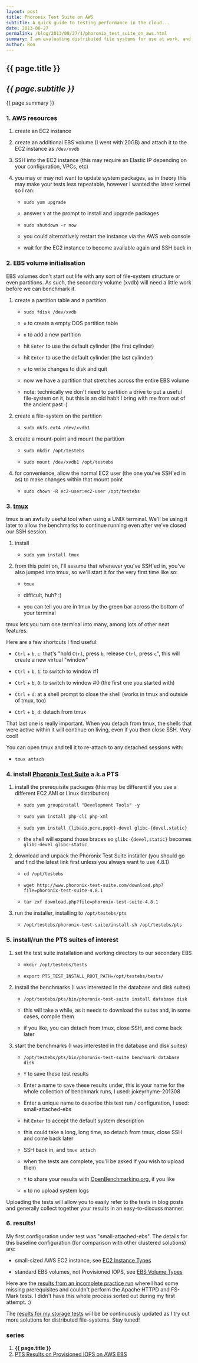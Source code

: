 ```yaml
---
layout: post
title: Phoronix Test Suite on AWS
subtitle: A quick guide to testing performance in the cloud...
date: 2013-08-27
permalink: /blog/2013/08/27/1/phoronix_test_suite_on_aws.html
summary: I am evaluating distributed file systems for use at work, and I need to establish a baseline for performance. This is the first in a series of posts examining some of the simpler solutions for high-availability storage. This guide assumes you are familiar with managing EC2 and EBS resources in Amazon's Web Services.
author: Ron
---
```


## {{ page.title }}

## _{{ page.subtitle }}_

{{ page.summary }}

### 1. AWS resources

1. create an EC2 instance

2. create an additional EBS volume (I went with 20GB) and attach it to the EC2 instance as `/dev/xvdb`

3. SSH into the EC2 instance (this may require an Elastic IP depending on your configuration, VPCs, etc)

4. you may or may not want to update system packages, as in theory this may make your tests less repeatable, however I wanted the latest kernel so I ran:

    - `sudo yum upgrade`

    - answer `Y` at the prompt to install and upgrade packages

    - `sudo shutdown -r now`

    - you could alternatively restart the instance via the AWS web console

    - wait for the EC2 instance to become available again and SSH back in


### 2. EBS volume initialisation

EBS volumes don't start out life with any sort of file-system structure or even partitions. As such, the secondary volume (xvdb) will need a little work before we can benchmark it.

1. create a partition table and a partition

    - `sudo fdisk /dev/xvdb`

    - `o` to create a empty DOS partition table
    
    - `n` to add a new partition
    
    - hit `Enter` to use the default cylinder (the first cylinder)
    
    - hit `Enter` to use the default cylinder (the last cylinder)
    
    - `w` to write changes to disk and quit
    
    - now we have a partition that stretches across the entire EBS volume
    
    - note: technically we don't need to partition a drive to put a useful file-system on it, but this is an old habit I bring with me from out of the ancient past :)
    
2. create a file-system on the partition

    - `sudo mkfs.ext4 /dev/xvdb1`

3. create a mount-point and mount the partition


    - `sudo mkdir /opt/testebs`
    
    - `sudo mount /dev/xvdb1 /opt/testebs`

4. for convenience, allow the normal EC2 user (the one you've SSH'ed in as) to make changes within that mount point

    - `sudo chown -R ec2-user:ec2-user /opt/testebs`

### 3. [tmux]

tmux is an awfully useful tool when using a UNIX terminal. We'll be using it later to allow the benchmarks to continue running even after we've closed our SSH session.

1. install 

    - `sudo yum install tmux`

2. from this point on, I'll assume that whenever you've SSH'ed in, you've also jumped into tmux, so we'll start it for the very first time like so:

    - `tmux`

    - difficult, huh? :)

    - you can tell you are in tmux by the green bar across the bottom of your terminal
    
tmux lets you turn one terminal into many, among lots of other neat features.

Here are a few shortcuts I find useful:

- `Ctrl` + `b`, `c`: that's "hold `Ctrl`, press `b`, release `Ctrl`, press `c`", this will create a new virtual "window"

- `Ctrl` + `b`, `1`: to switch to window #1

- `Ctrl` + `b`, `0`: to switch to window #0 (the first one you started with)

- `Ctrl` + `d`: at a shell prompt to close the shell (works in tmux and outside of tmux, too)

- `Ctrl` + `b`, `d`: detach from tmux

That last one is really important. When you detach from tmux, the shells that were active within it will continue on living, even if you then close SSH. Very cool!

You can open tmux and tell it to re-attach to any detached sessions with:

- `tmux attach`

### 4. install [Phoronix Test Suite] a.k.a PTS

1. install the prerequisite packages (this may be different if you use a different EC2 AMI or Linux distribution)

    - `sudo yum groupinstall "Development Tools" -y`
    
    - `sudo yum install php-cli php-xml`

    - `sudo yum install {libaio,pcre,popt}-devel glibc-{devel,static}`

    - the shell will expand those braces so `glibc-{devel,static}` becomes `glibc-devel glibc-static`
    
2. download and unpack the Phoronix Test Suite installer (you should go and find the latest link first unless you always want to use 4.8.1)

    - `cd /opt/testebs`
    
    - `wget http://www.phoronix-test-suite.com/download.php?file=phoronix-test-suite-4.8.1`
    
    - `tar zxf download.php?file=phoronix-test-suite-4.8.1`

3. run the installer, installing to `/opt/testebs/pts`

    - `/opt/testebs/phoronix-test-suite/install-sh /opt/testebs/pts`

### 5. install/run the PTS suites of interest

1. set the test suite installation and working directory to our secondary EBS

    - `mkdir /opt/testebs/tests`

    - `export PTS_TEST_INSTALL_ROOT_PATH=/opt/testebs/tests/`

2. install the benchmarks (I was interested in the database and disk suites)

    - `/opt/testebs/pts/bin/phoronix-test-suite install database disk`
    
    - this will take a while, as it needs to download the suites and, in some cases, compile them
    
    - if you like, you can detach from tmux, close SSH, and come back later

3. start the benchmarks (I was interested in the database and disk suites)

    - `/opt/testebs/pts/bin/phoronix-test-suite benchmark database disk`
    
    - `Y` to save these test results

    - Enter a name to save these results under, this is your name for the whole collection of benchmark runs, I used: jokeyrhyme-201308

    - Enter a unique name to describe this test run / configuration, I used: small-attached-ebs
                
    - hit `Enter` to accept the default system description
    
    - this could take a long, long time, so detach from tmux, close SSH and come back later
    
    - SSH back in, and `tmux attach`
    
    - when the tests are complete, you'll be asked if you wish to upload them
    
    - `Y` to share your results with [OpenBenchmarking.org], if you like
    
    - `n` to no upload system logs

Uploading the tests will allow you to easily refer to the tests in blog posts and generally collect together your results in an easy-to-discuss manner.

### 6. results!

My first configuration under test was "small-attached-ebs". The details for this baseline configuration (for comparison with other clustered solutions) are:

- small-sized AWS EC2 instance, see [EC2 Instance Types]

- standard EBS volumes, not Provisioned IOPS, see [EBS Volume Types]

Here are the [results from an incomplete practice run] where I had some missing prerequisites and couldn't perform the Apache HTTPD and FS-Mark tests. I didn't have this whole process sorted out during my first attempt. :)

The [results for my storage tests] will be be continuously updated as I try out more solutions for distributed file-systems. Stay tuned!

### series

1. **{{ page.title }}**
2. [PTS Results on Provisioned IOPS on AWS EBS](/blog/2013/09/23/1/pts_results_for_piops_on_aws_ebs.html)


[tmux]: http://tmux.sourceforge.net/
[Phoronix Test Suite]: http://www.phoronix-test-suite.com/
[OpenBenchmarking.org]: http://openbenchmarking.org/
[results from an incomplete practice run]: http://openbenchmarking.org/result/1308269-SO-20130826E30
[results for my storage tests]: http://openbenchmarking.org/result/1308270-SO-JOKEYRHYM25
[EBS Volume Types]: http://docs.aws.amazon.com/AWSEC2/latest/UserGuide/AmazonEBS.html#EBSVolumeTypes
[EC2 Instance Types]: http://aws.amazon.com/ec2/instance-types/
